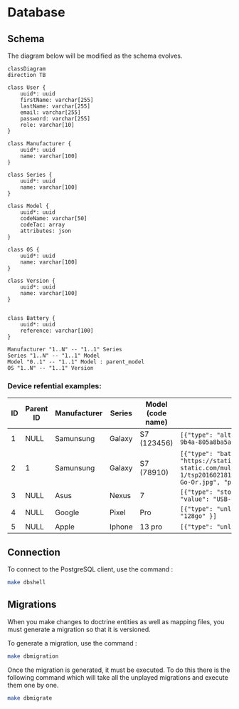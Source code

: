 # Database

## Schema

The diagram below will be modified as the schema evolves.

```mermaid
classDiagram
direction TB

class User {
    uuid*: uuid
    firstName: varchar[255]
    lastName: varchar[255]
    email: varchar[255]
    password: varchar[255]
    role: varchar[10]
}

class Manufacturer {
    uuid*: uuid
    name: varchar[100]
}

class Series {
    uuid*: uuid
    name: varchar[100]
}

class Model {
    uuid*: uuid
    codeName: varchar[50]
    codeTac: array
    attributes: json
}

class OS {
    uuid*: uuid
    name: varchar[100]
}

class Version {
    uuid*: uuid
    name: varchar[100]
}


class Battery {
    uuid*: uuid
    reference: varchar[100]
}

Manufacturer "1..N" -- "1..1" Series
Series "1..N" -- "1..1" Model
Model "0..1" -- "1..1" Model : parent_model
OS "1..N" -- "1..1" Version
```

### Device refential examples:

| ID | Parent ID | Manufacturer | Series  | Model (code name)  | Characteristics                                                                                               |
| ---|-----------|--------------|--------------|--------|---------------------------------------------------------------------------------------------------------------|
| 1  | NULL      | Samunsung    | Galaxy       | S7  (123456)   | `[{"type": "alternative_os", "value": "93b5492c-9024-4cb3-9b4a-805a8ba5ac66"}, {"type": "battery": "refABC"}]`|
| 2  | 1         | Samunsung    | Galaxy       | S7 (78910)     | `[{"type": "battery": "refDEF" }, {"type": "image": "https://static.fnac-static.com/multimedia/Images/FR/NR/84/37/77/7812996/1505-1/tsp20160218154530/Smartphone-Samsung-Galaxy-S7-Edge-32-Go-Or.jpg", "property": "front"}]`                                                                            |
| 3  | NULL      | Asus         | Nexus        | 7      | `[{"type": "storage": "128go" }, { "type": "connector", "value": "USB-C" }]`                                  |
| 4  | NULL      | Google       | Pixel        | Pro    | `[{"type": "unlockable": "true"}, {"type": "storage": "128go" }]`                                             |
| 5  | NULL      | Apple        | Iphone       | 13 pro | `[{"type": "unlockable": "false"}]`                                                                           |

## Connection

To connect to the PostgreSQL client, use the command :

```bash
make dbshell
```

## Migrations

When you make changes to doctrine entities as well as mapping files, you must generate a migration so that it is versioned.

To generate a migration, use the command :

```bash
make dbmigration
```

Once the migration is generated, it must be executed. To do this there is the following command which will take all the unplayed migrations and execute them one by one.

```bash
make dbmigrate
```
